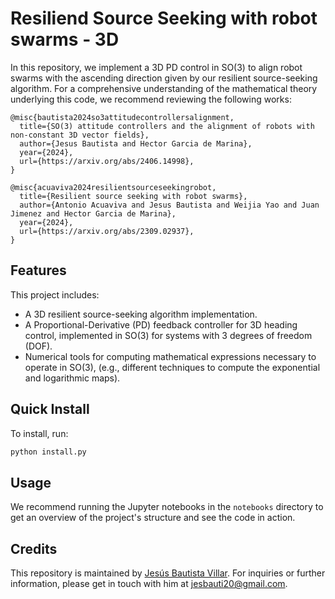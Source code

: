 # Resiliend Source Seeking with robot swarms - 3D

In this repository, we implement a 3D PD control in SO(3) to align robot swarms with the ascending direction given by our resilient source-seeking algorithm. For a comprehensive understanding of the mathematical theory underlying this code, we recommend reviewing the following works:

    @misc{bautista2024so3attitudecontrollersalignment,
      title={SO(3) attitude controllers and the alignment of robots with non-constant 3D vector fields}, 
      author={Jesus Bautista and Hector Garcia de Marina},
      year={2024},
      url={https://arxiv.org/abs/2406.14998}, 
    }

    @misc{acuaviva2024resilientsourceseekingrobot,
      title={Resilient source seeking with robot swarms}, 
      author={Antonio Acuaviva and Jesus Bautista and Weijia Yao and Juan Jimenez and Hector Garcia de Marina},
      year={2024},
      url={https://arxiv.org/abs/2309.02937}, 
    }

## Features
This project includes:

* A 3D resilient source-seeking algorithm implementation.
* A Proportional-Derivative (PD) feedback controller for 3D heading control, implemented in SO(3) for systems with 3 degrees of freedom (DOF).
* Numerical tools for computing mathematical expressions necessary to operate in SO(3), (e.g., different techniques to compute the exponential and logarithmic maps).

## Quick Install

To install, run:

```bash
python install.py
```

## Usage

We recommend running the Jupyter notebooks in the `notebooks` directory to get an overview of the project's structure and see the code in action.

## Credits

This repository is maintained by [Jesús Bautista Villar](https://sites.google.com/view/jbautista-research). For inquiries or further information, please get in touch with him at <jesbauti20@gmail.com>.

